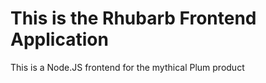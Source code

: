 # This is the Rhubarb Frontend Application

This is a Node.JS frontend for the mythical Plum product



